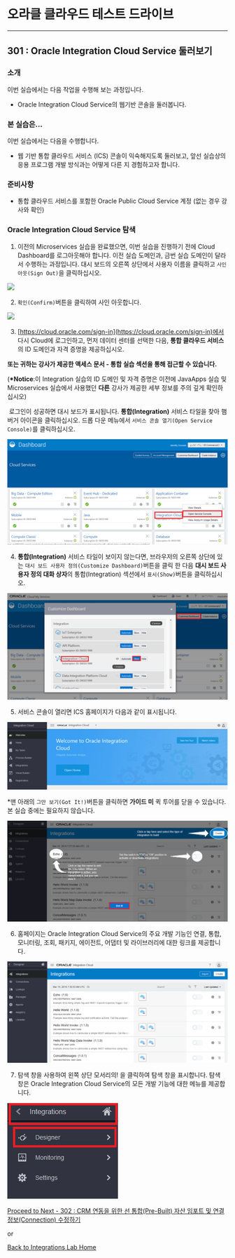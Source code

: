 # 오라클 클라우드 테스트 드라이브 #
-----
## 301 : Oracle Integration Cloud Service 둘러보기 ##


### 소개 ###
이번 실습에서는 다음 작업을 수행해 보는 과정입니다.
- Oracle Integration Cloud Service의 웹기반 콘솔을 둘러봅니다.


### 본 실습은... ###
이번 실습에서는 다음을 수행합니다.
- 웹 기반 통합 클라우드 서비스 (ICS) 콘솔이 익숙해지도록 둘러보고, 앞선 실습상의 응용 프로그램 개발 방식과는 어떻게 다른 지 경험하고자 합니다.


### 준비사항 ###

- 통합 클라우드 서비스를 포함한 Oracle Public Cloud Service 계정 (없는 경우 강사와 확인)


### Oracle Integration Cloud Service 탐색 ###

1. 이전의 Microservices 실습을 완료했으면, 이번 실습을 진행하기 전에 Cloud Dashboard를 로그아웃해야 합니다. 이전 실습 도메인과, 금번 실습 도메인이 달라서 수행하는 과정입니다. 대시 보드의 오른쪽 상단에서 사용자 이름을 클릭하고 `사인 아웃(Sign Out)`을 클릭하십시오.

  ![](images/301/00.logout.png)


2. `확인(Confirm)`버튼을 클릭하여 사인 아웃합니다.

  ![](images/301/00.logout.confirm.png)


3. [https://cloud.oracle.com/sign-in](https://cloud.oracle.com/sign-in)에서 다시 Cloud에 로그인하고, 먼저 데이터 센터를 선택한 다음, **통합 클라우드 서비스**의 ID 도메인과 자격 증명을 제공하십시오.

  **또는 귀하는 강사가 제공한 액세스 문서 - 통합 실습 섹션을 통해 접근할 수 있습니다.**

  (**\*Notice**:이 Integration 실습의 ID 도메인 및 자격 증명은 이전에 JavaApps 실습 및 Microservices 실습에서 사용했던 **다른** 강사가 제공한 세부 정보를 주의 깊게 확인하십시오)

  로그인이 성공하면 대시 보드가 표시됩니다. **통합(Integration)** 서비스 타일을 찾아 햄버거 아이콘을 클릭하십시오. 드롭 다운 메뉴에서 `서비스 콘솔 열기(Open Service Console)`를 클릭하십시오.

  ![](images/301/01.dashboard.png)


4. **통합(Integration)** 서비스 타일이 보이지 않는다면, 브라우저의 오른쪽 상단에 있는 `대시 보드 사용자 정의(Customize Dashboard)`버튼을 클릭 한 다음 **대시 보드 사용자 정의 대화 상자**의 통합(Integration) 섹션에서 `표시(Show)`버튼을 클릭하십시오.

  ![](images/301/02.dashboard.png)


5. 서비스 콘솔이 열리면 ICS 홈페이지가 다음과 같이 표시됩니다.

  ![](images/301/03.home.png)


\*맨 아래의 `그만 보기(Got It!)`버튼을 클릭하면 **가이드 미** 퀵 투어를 닫을 수 있습니다. 본 실습 중에는 필요하지 않습니다.

  ![](images/301/04.ics_overlays.png)


6. 홈페이지는 Oracle Integration Cloud Service의 주요 개발 기능인 연결, 통합, 모니터링, 조회, 패키지, 에이전트, 어댑터 및 라이브러리에 대한 링크를 제공합니다.

  ![](images/301/05.ics_designer_portal.png)


7. 탐색 창을 사용하여 왼쪽 상단 모서리의! [](images/301/06.main_hamburger.png)을 클릭하여 탐색 창을 표시합니다.
  탐색 창은 Oracle Integration Cloud Service의 모든 개발 기능에 대한 메뉴를 제공합니다.

  ![](images/301/07.navigation_pane.png)




[Proceed to Next - 302 : CRM 연동을 위한 선 통합(Pre-Built) 자산 임포트 및 연결 정보(Connection) 수정하기](302-IntegrationsLab.md)

or

[Back to Integrations Lab Home](README.md)
